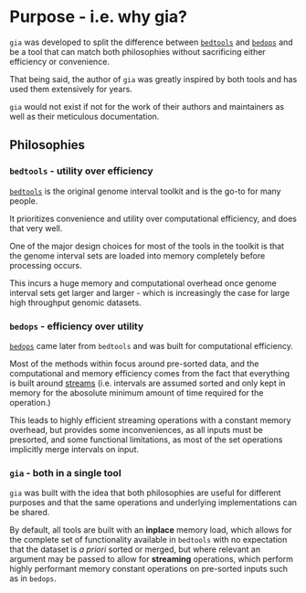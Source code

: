 # Purpose - i.e. why gia?

`gia` was developed to split the difference between [`bedtools`](https://bedtools.readthedocs.io/en/latest/)
and [`bedops`](https://bedops.readthedocs.io/en/latest/) and be a tool that can
match both philosophies without sacrificing either efficiency or convenience.

That being said, the author of `gia` was greatly inspired by both tools and has
used them extensively for years.

`gia` would not exist if not for the work of their authors and maintainers as well
as their meticulous documentation.

## Philosophies

### `bedtools` - utility over efficiency

[`bedtools`](https://bedtools.readthedocs.io/en/latest/) is the original
genome interval toolkit and is the go-to for many people.

It prioritizes convenience and utility over computational efficiency, and
does that very well.

One of the major design choices for most of the tools in the toolkit is that
the genome interval sets are loaded into memory completely before processing
occurs.

This incurs a huge memory and computational overhead once genome interval sets
get larger and larger - which is increasingly the case for large high throughput
genomic datasets.

### `bedops` - efficiency over utility

[`bedops`](https://bedops.readthedocs.io/en/latest/) came later from `bedtools`
and was built for computational efficiency.

Most of the methods within focus around pre-sorted data, and the computational
and memory efficiency comes from the fact that everything is built around [streams](https://en.wikipedia.org/wiki/Stream_(computing))
(i.e. intervals are assumed sorted and only kept in memory for the abosolute minimum
amount of time required for the operation.)

This leads to highly efficient streaming operations with a constant memory overhead,
but provides some inconveniences, as all inputs must be presorted, and some functional
limitations, as most of the set operations implicitly merge intervals on input.

### `gia` - both in a single tool

`gia` was built with the idea that both philosophies are useful for different
purposes and that the same operations and underlying implementations can be
shared.

By default, all tools are built with an **inplace** memory load, which allows
for the complete set of functionality available in `bedtools` with no expectation
that the dataset is *a priori* sorted or merged, but where relevant an argument
may be passed to allow for **streaming** operations, which perform highly performant
memory constant operations on pre-sorted inputs such as in `bedops`.
